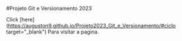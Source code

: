 #Projeto Git e Versionamento 2023

Click [here] (https://auguston9.github.io/Projeto2023_Git_e_Versionamento/#ciclo target="_blank") Para visitar a pagina.
